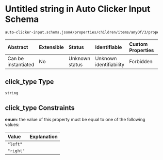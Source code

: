 # Untitled string in Auto Clicker Input Schema

```txt
auto-clicker-input.schema.json#/properties/children/items/anyOf/3/properties/click_type
```



| Abstract            | Extensible | Status         | Identifiable            | Custom Properties | Additional Properties | Access Restrictions | Defined In                                                                                          |
| :------------------ | :--------- | :------------- | :---------------------- | :---------------- | :-------------------- | :------------------ | :-------------------------------------------------------------------------------------------------- |
| Can be instantiated | No         | Unknown status | Unknown identifiability | Forbidden         | Allowed               | none                | [auto-clicker-input.schema.json\*](../../out/auto-clicker-input.schema.json "open original schema") |

## click\_type Type

`string`

## click\_type Constraints

**enum**: the value of this property must be equal to one of the following values:

| Value     | Explanation |
| :-------- | :---------- |
| `"left"`  |             |
| `"right"` |             |
